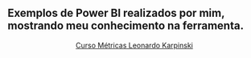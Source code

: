 ## Exemplos de Power BI realizados por mim, mostrando meu conhecimento na ferramenta.
<div align="center">
<a href="https://app.powerbi.com/view?r=eyJrIjoiNDQzOWU2YmEtMjY3MC00ZDgwLWIzNTItMzY4NGIwN2I4ZTExIiwidCI6IjBmMWQ0NDNmLWE3MTQtNDkyYS1iNmJjLTlmYjhjY2Q4NzA4NiJ9" target="_blank">Curso Métricas Leonardo Karpinski</a>
</div>
